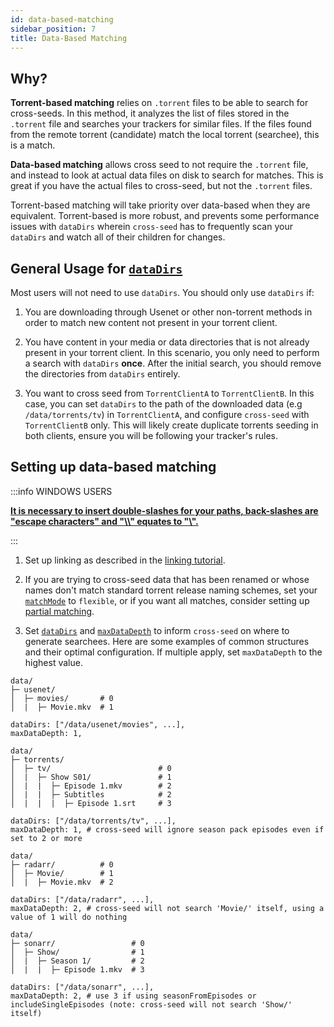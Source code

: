 ```yaml
---
id: data-based-matching
sidebar_position: 7
title: Data-Based Matching
---
```


## Why?

**Torrent-based matching** relies on `.torrent` files to be able to search for
cross-seeds. In this method, it analyzes the list of files stored in the
`.torrent` file and searches your trackers for similar files. If the files found
from the remote torrent (candidate) match the local torrent (searchee), this is
a match.

**Data-based matching** allows cross seed to not require the `.torrent` file,
and instead to look at actual data files on disk to search for matches. This is
great if you have the actual files to cross-seed, but not the `.torrent` files.

Torrent-based matching will take priority over data-based when they are equivalent.
Torrent-based is more robust, and prevents some performance issues with `dataDirs`
wherein `cross-seed` has to frequently scan your `dataDirs` and watch all of their
children for changes.

## General Usage for [`dataDirs`](../basics/options.md#datadirs)

Most users will not need to use `dataDirs`. You should only use `dataDirs` if:

1. You are downloading through Usenet or other non-torrent methods in order to
   match new content not present in your torrent client.

2. You have content in your media or data directories that is not already
   present in your torrent client. In this scenario, you only need to perform a
   search with `dataDirs` **once**. After the initial search, you should remove
   the directories from `dataDirs` entirely.

3. You want to cross seed from `TorrentClientA` to `TorrentClientB`. In this case,
   you can set `dataDirs` to the path of the downloaded data (e.g `/data/torrents/tv`)
   in `TorrentClientA`, and configure `cross-seed` with `TorrentClientB` only.
   This will likely create duplicate torrents seeding in both clients, ensure you will
   be following your tracker's rules.

## Setting up data-based matching

:::info WINDOWS USERS

[**It is necessary to insert double-slashes for your paths, back-slashes are "escape characters" and "\\\\" equates to "\\".**](../basics/faq-troubleshooting.md#windows-paths)

:::

1.  Set up linking as described in the [linking tutorial](linking.md).

2.  If you are trying to cross-seed data that has been renamed or whose names
    don't match standard torrent release naming schemes, set your
    [`matchMode`](../basics/options.md#matchmode) to `flexible`, or if you want
    all matches, consider setting up [partial matching](partial-matching.md).

3.  Set [`dataDirs`](../basics/options.md#datadirs) and [`maxDataDepth`](../basics/options.md#maxdatadepth)
    to inform `cross-seed` on where to generate searchees. Here are some examples of common structures
    and their optimal configuration. If multiple apply, set `maxDataDepth` to the highest value.

```
data/
├─ usenet/
│  ├─ movies/       # 0
│  |  ├─ Movie.mkv  # 1

dataDirs: ["/data/usenet/movies", ...],
maxDataDepth: 1,
```
```
data/
├─ torrents/
│  ├─ tv/                        # 0
│  |  ├─ Show S01/               # 1
│  |  |  ├─ Episode 1.mkv        # 2
│  |  |  ├─ Subtitles            # 2
│  |  |  |  ├─ Episode 1.srt     # 3

dataDirs: ["/data/torrents/tv", ...],
maxDataDepth: 1, # cross-seed will ignore season pack episodes even if set to 2 or more
```
```
data/
├─ radarr/          # 0
│  ├─ Movie/        # 1
│  |  ├─ Movie.mkv  # 2

dataDirs: ["/data/radarr", ...],
maxDataDepth: 2, # cross-seed will not search 'Movie/' itself, using a value of 1 will do nothing
```
```
data/
├─ sonarr/                 # 0
│  ├─ Show/                # 1
│  |  ├─ Season 1/         # 2
│  |  |  ├─ Episode 1.mkv  # 3

dataDirs: ["/data/sonarr", ...],
maxDataDepth: 2, # use 3 if using seasonFromEpisodes or includeSingleEpisodes (note: cross-seed will not search 'Show/' itself)
```
